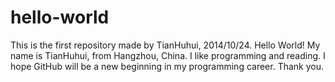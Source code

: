 hello-world
===========

This is the first repository made by TianHuhui, 2014/10/24.
Hello World!
My name is TianHuhui, from Hangzhou, China. I like programming and reading.
I hope GitHub will be a new beginning in my programming career.
Thank you.
